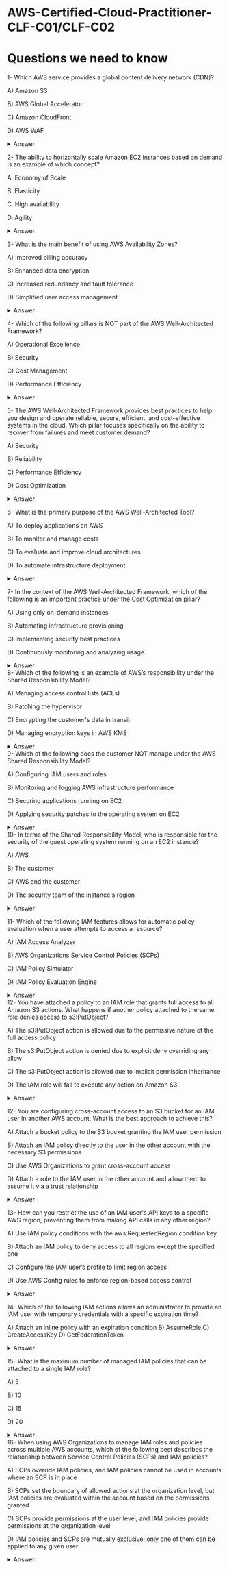 # AWS-Certified-Cloud-Practitioner-CLF-C01/CLF-C02
# Questions we need to know

1- Which AWS service provides a global content delivery network (CDN)? 

A) Amazon S3

B) AWS Global Accelerator

C) Amazon CloudFront

D) AWS WAF
 <details markdown=1><summary markdown='span'>Answer</summary>
      Correct answer: C
    </details>

2- The ability to horizontally scale Amazon EC2 instances based on demand is an example of which concept?
  
A. Economy of Scale

B. Elasticity

C. High availability

D. Agility
 <details markdown=1><summary markdown='span'>Answer</summary>
      Correct answer: B
    </details>

3- What is the main benefit of using AWS Availability Zones?

A) Improved billing accuracy

B) Enhanced data encryption

C) Increased redundancy and fault tolerance

D) Simplified user access management
 <details markdown=1><summary markdown='span'>Answer</summary>
      Correct answer: C
    </details>

4- Which of the following pillars is NOT part of the AWS Well-Architected Framework?

A) Operational Excellence

B) Security

C) Cost Management

D) Performance Efficiency
 <details markdown=1><summary markdown='span'>Answer</summary>
      Correct answer: C
    </details>

5- The AWS Well-Architected Framework provides best practices to help you design and operate reliable, secure, efficient, and cost-effective systems in the cloud. Which pillar focuses specifically on the ability to recover from failures and meet customer demand?

A) Security

B) Reliability

C) Performance Efficiency

D) Cost Optimization
<details markdown=1><summary markdown='span'>Answer</summary>
      Correct answer: B
    </details>

6- What is the primary purpose of the AWS Well-Architected Tool?

A) To deploy applications on AWS

B) To monitor and manage costs

C) To evaluate and improve cloud architectures 

D) To automate infrastructure deployment
<details markdown=1><summary markdown='span'>Answer</summary>
      Correct answer: C
    </details>

7- In the context of the AWS Well-Architected Framework, which of the following is an important practice under the Cost Optimization pillar?

A) Using only on-demand instances

B) Automating infrastructure provisioning

C) Implementing security best practices

D) Continuously monitoring and analyzing usage 
<details markdown=1><summary markdown='span'>Answer</summary>
      Correct answer:D
    </details>
8- Which of the following is an example of AWS’s responsibility under the Shared Responsibility Model?

A) Managing access control lists (ACLs)

B) Patching the hypervisor

C) Encrypting the customer's data in transit

D) Managing encryption keys in AWS KMS
<details markdown=1><summary markdown='span'>Answer</summary>
      Correct answer:B
    </details>
 9-  Which of the following does the customer NOT manage under the AWS Shared Responsibility Model?

A) Configuring IAM users and roles

B) Monitoring and logging AWS infrastructure performance

C) Securing applications running on EC2

D) Applying security patches to the operating system on EC2
<details markdown=1><summary markdown='span'>Answer</summary>
      Correct answer:B
    </details>
 10- In terms of the Shared Responsibility Model, who is responsible for the security of the guest operating system running on an EC2 instance?

A) AWS

B) The customer

C) AWS and the customer

D) The security team of the instance's region
<details markdown=1><summary markdown='span'>Answer</summary>
      Correct answer:B
    </details>

11- Which of the following IAM features allows for automatic policy evaluation when a user attempts to access a resource?

A) IAM Access Analyzer

B) AWS Organizations Service Control Policies (SCPs)

C) IAM Policy Simulator

D) IAM Policy Evaluation Engine    
<details markdown=1><summary markdown='span'>Answer</summary>
      Correct answer:D
    </details>
12- You have attached a policy to an IAM role that grants full access to all Amazon S3 actions. What happens if another policy attached to the same role denies access to s3:PutObject?

A) The s3:PutObject action is allowed due to the permissive nature of the full access policy

B) The s3:PutObject action is denied due to explicit deny overriding any allow

C) The s3:PutObject action is allowed due to implicit permission inheritance

D) The IAM role will fail to execute any action on Amazon S3
<details markdown=1><summary markdown='span'>Answer</summary>
      Correct answer:B
    </details>

12- You are configuring cross-account access to an S3 bucket for an IAM user in another AWS account. What is the best approach to achieve this?

A) Attach a bucket policy to the S3 bucket granting the IAM user permission

B) Attach an IAM policy directly to the user in the other account with the necessary S3 permissions

C) Use AWS Organizations to grant cross-account access

D) Attach a role to the IAM user in the other account and allow them to assume it via a trust relationship
<details markdown=1><summary markdown='span'>Answer</summary>
      Correct answer:A
    </details>

13- How can you restrict the use of an IAM user's API keys to a specific AWS region, preventing them from making API calls in any other region?

A) Use IAM policy conditions with the aws:RequestedRegion condition key

B) Attach an IAM policy to deny access to all regions except the specified one

C) Configure the IAM user’s profile to limit region access

D) Use AWS Config rules to enforce region-based access control
<details markdown=1><summary markdown='span'>Answer</summary>
      Correct answer:A
    </details>
    
14- Which of the following IAM actions allows an administrator to provide an IAM user with temporary credentials with a specific expiration time?

A) Attach an inline policy with an expiration condition
B) AssumeRole
C) CreateAccessKey
D) GetFederationToken
<details markdown=1><summary markdown='span'>Answer</summary>
      Correct answer:B
    </details>

15- What is the maximum number of managed IAM policies that can be attached to a single IAM role?

A) 5

B) 10

C) 15

D) 20
<details markdown=1><summary markdown='span'>Answer</summary>
      Correct answer:B
    </details>
16- When using AWS Organizations to manage IAM roles and policies across multiple AWS accounts, which of the following best describes the relationship between Service Control Policies (SCPs) and IAM policies?

A) SCPs override IAM policies, and IAM policies cannot be used in accounts where an SCP is in place

B) SCPs set the boundary of allowed actions at the organization level, but IAM policies are evaluated within the account based on the permissions granted

C) SCPs provide permissions at the user level, and IAM policies provide permissions at the organization level

D) IAM policies and SCPs are mutually exclusive; only one of them can be applied to any given user
<details markdown=1><summary markdown='span'>Answer</summary>
      Correct answer:B
    </details>






